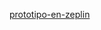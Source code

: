 [prototipo-en-zeplin](https://app.zeplin.io/project/5c312ecbbae2c22086d6bdbb)
 
 <!-- [prototipo-en-figma](https://www.figma.com/proto/FhGoRtLdYJ8nH1sfVmZoTTRs/Untitled?node-id=3%3A22&scaling=min-zoom)

 [prototipo-en-figma](https://medium.com/netscape/a-guide-to-create-a-nodejs-command-line-package)
  -->
